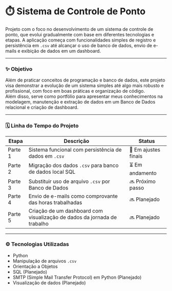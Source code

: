 # ⏱️ Sistema de Controle de Ponto

Projeto com o foco no desenvolvimento de um sistema de controle de ponto, que evolui gradualmente com base em diferentes tecnologias e etapas. A aplicação começa com funcionalidades simples de registro e persistência em `.csv` até alcançar o uso de banco de dados, envio de e-mails e exibição de dados em um dashboard.

---

### ✨ Objetivo

Além de praticar conceitos de programação e banco de dados, este projeto visa demonstrar a evolução de um sistema simples até algo mais robusto e profissional, com foco em boas práticas e organização de código.  
Além disso, serve como portfólio para apresentar meus conhecimentos na modelagem, manutenção e extração de dados em um Banco de Dados relacional e criação de dashboard.

---

### 🗓️ Linha do Tempo do Projeto

| Etapa | Descrição | Status |
|-------|-----------|--------|
| Parte 1 | Sistema funcional com persistência de dados em `.csv` | 🔧 Em ajustes finais |
| Parte 2 | Migração dos dados `.csv` para banco de dados local SQL | ⏳ Em andamento |
| Parte 3 | Substituir uso de arquivo `.csv` por Banco de Dados | 🔜 Próximo passo |
| Parte 4 | Envio de e-mails como comprovante das horas trabalhadas | 🔜 Planejado |
| Parte 5 | Criação de um dashboard com visualização de dados da jornada de trabalho | 🔜 Planejado |

---

### ⚙️ Tecnologias Utilizadas

- Python
- Manipulação de arquivos `.csv`
- Orientação a Objetos
- SQL (Planejado)
- SMTP (Simple Mail Transfer Protocol) em Python (Planejado)
- Visualização de dados (Planejado)
